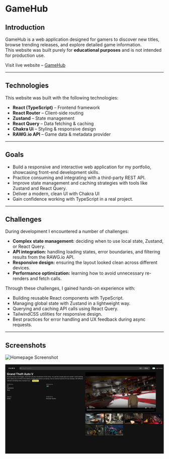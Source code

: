 # GameHub

## Introduction

GameHub is a web application designed for gamers to discover new titles, browse trending releases, and explore detailed game information.  
This website was built purely for **educational purposes** and is not intended for production use.

Visit live website – [GameHub](https://game-hub-lyart-psi.vercel.app)

---

## Technologies

This website was built with the following technologies:

- **React (TypeScript)** – Frontend framework
- **React Router** – Client-side routing
- **Zustand** – State management
- **React Query** – Data fetching & caching
- **Chakra Ui** – Styling & responsive design
- **RAWG.io API** – Game data & metadata provider

---

## Goals

- Build a responsive and interactive web application for my portfolio, showcasing front-end development skills.
- Practice consuming and integrating with a third-party REST API.
- Improve state management and caching strategies with tools like Zustand and React Query.
- Deliver a modern, clean UI with Chakra UI
- Gain confidence working with TypeScript in a real project.

---

## Challenges

During development I encountered a number of challenges:

- **Complex state management:** deciding when to use local state, Zustand, or React Query.
- **API integration:** handling loading states, error boundaries, and filtering results from the RAWG.io API.
- **Responsive design:** ensuring the layout looked clean across different devices.
- **Performance optimization:** learning how to avoid unnecessary re-renders and fetch calls.

Through these challenges, I gained hands-on experience with:

- Building reusable React components with TypeScript.
- Managing global state with Zustand in a lightweight way.
- Querying and caching API calls using React Query.
- TailwindCSS utilities for responsive design.
- Best practices for error handling and UX feedback during async requests.

---

## Screenshots

![Homepage Screenshot](./src/assets/screenshots/gamehub-screen-1.png)

![Game Details Screenshot](./src/assets/screenshots/gamehub-screen-2.png)
